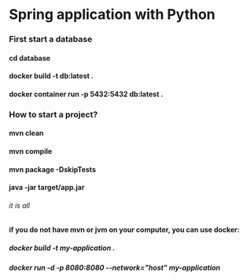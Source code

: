 # Spring application with Python
### First start a database 
#### cd database
#### docker build -t db:latest .
#### docker container run -p 5432:5432 db:latest . 
### How to start a project?
#### mvn clean
#### mvn compile
#### mvn package -DskipTests
#### java -jar target/app.jar
###### it is all

#### if you do not have mvn or jvm on your computer, you can use docker:
##### docker build -t my-application .
##### docker run -d -p 8080:8080 --network="host" my-application